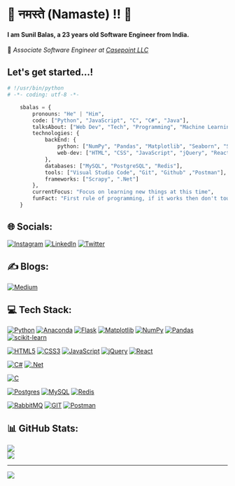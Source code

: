 # 🙏 नमस्ते (Namaste) !! 💫 
#### I am Sunil Balas, a 23 years old Software Engineer from India.<br>
💼 _Associate Software Engineer at [Casepoint LLC](https://www.casepoint.com/)_

## Let's get started...!
```python
# !/usr/bin/python
# -*- coding: utf-8 -*-

    sbalas = {
        pronouns: "He" | "Him",
        code: ["Python", "JavaScript", "C", "C#", "Java"],
        talksAbout: ["Web Dev", "Tech", "Programming", "Machine Learning"],
        technologies: {
            backEnd: {
                python: ["NumPy", "Pandas", "Matplotlib", "Seaborn", "Scikit-Learn", "Flask"],
                web-dev: ["HTML", "CSS", "JavaScript", "jQuery", "ReactJS"]
            },
            databases: ["MySQL", "PostgreSQL", "Redis"],
            tools: ["Visual Studio Code", "Git", "Github" ,"Postman"],
            frameworks: ["Scrapy", ".Net"]
        },
        currentFocus: "Focus on learning new things at this time",
        funFact: "First rule of programming, if it works then don't touch it !😀"
    }
```
## 🌐 Socials:
[![Instagram](https://img.shields.io/badge/Instagram-%23E4405F.svg?logo=Instagram&logoColor=white)](https://instagram.com/s.b.a.l.a.s) 
[![LinkedIn](https://img.shields.io/badge/LinkedIn-%230077B5.svg?logo=linkedin&logoColor=white)](https://linkedin.com/in/sunil-balas) 
[![Twitter](https://img.shields.io/badge/Twitter-%231DA1F2.svg?logo=Twitter&logoColor=white)](https://twitter.com/sunil_balas) 

## ✍️ Blogs:
[![Medium](https://img.shields.io/badge/Medium-12100E?logo=medium&logoColor=white)](https://medium.com/@sunilbalas/what-is-statistics-and-why-it-is-so-important-in-data-science-field-6f5f9648bd3e)

## 💻 Tech Stack:
[![Python](https://img.shields.io/badge/python-3670A0?style=flat&logo=python&logoColor=ffdd54)](https://www.python.org/) [![Anaconda](https://img.shields.io/badge/Anaconda-%2344A833.svg?style=flat&logo=anaconda&logoColor=white)](https://www.anaconda.com/) [![Flask](https://img.shields.io/badge/flask-%23000.svg?style=flat&logo=flask&logoColor=white)](https://flask.palletsprojects.com/en/3.0.x/) [![Matplotlib](https://img.shields.io/badge/Matplotlib-%23ffffff.svg?style=flat&logo=Matplotlib&logoColor=black)](https://matplotlib.org/) [![NumPy](https://img.shields.io/badge/numpy-%23013243.svg?style=flat&logo=numpy&logoColor=white)](https://numpy.org/) [![Pandas](https://img.shields.io/badge/pandas-%23150458.svg?style=flat&logo=pandas&logoColor=white)](https://pandas.pydata.org/) [![scikit-learn](https://img.shields.io/badge/scikit--learn-%23F7931E.svg?style=flat&logo=scikit-learn&logoColor=white)](https://scikit-learn.org/stable/)

[![HTML5](https://img.shields.io/badge/html5-%23E34F26.svg?style=flat&logo=html5&logoColor=white)](https://dev.w3.org/html5/spec-LC/) [![CSS3](https://img.shields.io/badge/css3-%231572B6.svg?style=flat&logo=css3&logoColor=white)]([https://www.css3.com/](https://www.w3.org/Style/CSS/Overview.en.html)) [![JavaScript](https://img.shields.io/badge/javascript-%23323330.svg?style=flat&logo=javascript&logoColor=%23F7DF1E)](https://www.javascript.com/) [![jQuery](https://img.shields.io/badge/jquery-%230769AD.svg?style=flat&logo=jquery&logoColor=white)](https://jquery.com/) [![React](https://img.shields.io/badge/react-%2320232a.svg?style=flat&logo=react&logoColor=%2361DAFB)](https://legacy.reactjs.org/)

[![C#](https://img.shields.io/badge/c%23-%23239120.svg?style=flat&logo=c-sharp&logoColor=white)](https://learn.microsoft.com/en-us/dotnet/csharp/) [![.Net](https://img.shields.io/badge/.NET-5C2D91?style=flat&logo=.net&logoColor=white)](https://dotnet.microsoft.com/en-us/)

[![C](https://img.shields.io/badge/c-%2300599C.svg?style=flat&logo=c&logoColor=white)](https://devdocs.io/c/)

[![Postgres](https://img.shields.io/badge/postgres-%23316192.svg?style=flat&logo=postgresql&logoColor=white)](https://www.postgresql.org/) [![MySQL](https://img.shields.io/badge/mysql-%2300000f.svg?style=flat&logo=mysql&logoColor=white)](https://www.mysql.com/) [![Redis](https://img.shields.io/badge/redis-%23DD0031.svg?style=flat&logo=redis&logoColor=white)](https://redis.io/)

[![RabbitMQ](https://img.shields.io/badge/rabbitmq-FF6600?style=flat&logo=rabbitmq&logoColor=white)](https://www.rabbitmq.com/)
[![GIT](https://img.shields.io/badge/Git-fc6d26?style=flat&logo=git&logoColor=white)](https://git-scm.com/)
[![Postman](https://img.shields.io/badge/Postman-FF6C37?style=flat&logo=postman&logoColor=white)](https://www.postman.com/)

## 📊 GitHub Stats:
![](https://github-readme-streak-stats.herokuapp.com/?user=SunilBalas&theme=tokyonight&hide_border=false)<br/>
![](https://github-readme-stats.vercel.app/api/top-langs/?username=SunilBalas&theme=dark&hide_border=false&include_all_commits=false&count_private=false&layout=compact)

---
[![](https://visitcount.itsvg.in/api?id=SunilBalas&icon=0&color=0)](https://visitcount.itsvg.in)

<!-- Proudly created with GPRM ( https://gprm.itsvg.in ) -->
